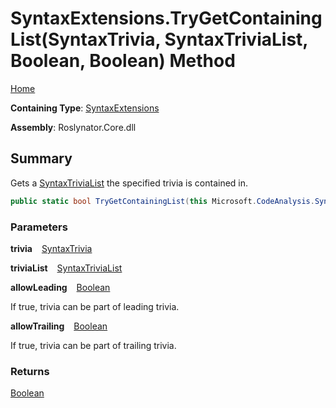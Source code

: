 # SyntaxExtensions\.TryGetContainingList\(SyntaxTrivia, SyntaxTriviaList, Boolean, Boolean\) Method

[Home](../../../README.md)

**Containing Type**: [SyntaxExtensions](../README.md)

**Assembly**: Roslynator\.Core\.dll

## Summary

Gets a [SyntaxTriviaList](https://docs.microsoft.com/en-us/dotnet/api/microsoft.codeanalysis.syntaxtrivialist) the specified trivia is contained in\.

```csharp
public static bool TryGetContainingList(this Microsoft.CodeAnalysis.SyntaxTrivia trivia, out Microsoft.CodeAnalysis.SyntaxTriviaList triviaList, bool allowLeading = true, bool allowTrailing = true)
```

### Parameters

**trivia** &ensp; [SyntaxTrivia](https://docs.microsoft.com/en-us/dotnet/api/microsoft.codeanalysis.syntaxtrivia)

**triviaList** &ensp; [SyntaxTriviaList](https://docs.microsoft.com/en-us/dotnet/api/microsoft.codeanalysis.syntaxtrivialist)

**allowLeading** &ensp; [Boolean](https://docs.microsoft.com/en-us/dotnet/api/system.boolean)

If true, trivia can be part of leading trivia\.

**allowTrailing** &ensp; [Boolean](https://docs.microsoft.com/en-us/dotnet/api/system.boolean)

If true, trivia can be part of trailing trivia\.

### Returns

[Boolean](https://docs.microsoft.com/en-us/dotnet/api/system.boolean)

